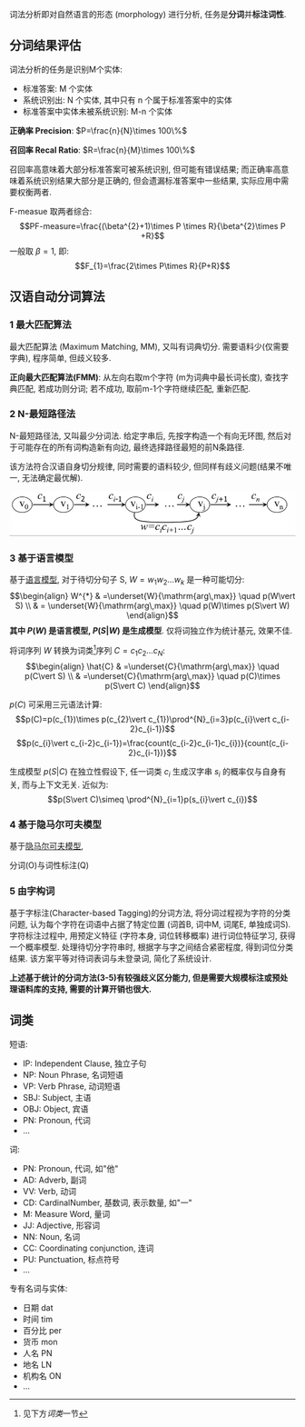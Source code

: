 词法分析即对自然语言的形态 (morphology) 进行分析, 任务是**分词**并**标注词性**.

## 分词结果评估

词法分析的任务是识别M个实体:
- 标准答案: M 个实体
- 系统识别出: N 个实体, 其中只有 n 个属于标准答案中的实体
- 标准答案中实体未被系统识别: M-n 个实体

**正确率 Precision**:  $P=\frac{n}{N}\times 100\%$

**召回率 Recal Ratio**:  $R=\frac{n}{M}\times 100\%$

召回率高意味着大部分标准答案可被系统识别, 但可能有错误结果; 而正确率高意味着系统识别结果大部分是正确的, 但会遗漏标准答案中一些结果, 实际应用中需要权衡两者.

F-measue 取两者综合: $$PF-measure=\frac{(\beta^{2}+1)\times P \times R}{\beta^{2}\times P +R}$$ 一般取 $\beta=1$, 即: $$F_{1}=\frac{2\times P\times R}{P+R}$$

## 汉语自动分词算法

### 1 最大匹配算法

最大匹配算法 (Maximum Matching, MM), 又叫有词典切分. 需要语料少(仅需要字典), 程序简单, 但歧义较多.

**正向最大匹配算法(FMM)**: 从左向右取m个字符 (m为词典中最长词长度), 查找字典匹配, 若成功则分词; 若不成功, 取前m-1个字符继续匹配, 重新匹配.


### 2 N-最短路径法

N-最短路径法, 又叫最少分词法. 给定字串后, 先按字构造一个有向无环图, 然后对于可能存在的所有词构造新有向边, 最终选择路径最短的前N条路径. 

该方法符合汉语自身切分规律, 同时需要的语料较少, 但同样有歧义问题(结果不唯一, 无法确定最优解).

![|450](../../attach/Pasted%20image%2020231226164444.png)

### 3 基于语言模型

基于[语言模型](语言模型.md), 对于待切分句子 S, $W=w_{1}w_{2}\dots w_{k}$ 是一种可能切分: $$\begin{align}
W^{*} & =\underset{W}{\mathrm{arg\,max}} \quad p(W\vert S) \\
 & = \underset{W}{\mathrm{arg\,max}} \quad p(W)\times p(S\vert W) 
\end{align}$$ **其中 $P(W)$ 是语言模型, $P(S\vert W)$ 是生成模型**. 仅将词独立作为统计基元, 效果不佳.

将词序列 $W$ 转换为词类[^1]序列 $C=c_{1}c_{2}\dots c_{N}$: $$\begin{align}
\hat{C} & =\underset{C}{\mathrm{arg\,max}} \quad p(C\vert S) \\
 & =\underset{C}{\mathrm{arg\,max}} \quad p(C)\times p(S\vert C)
\end{align}$$ 

$p(C)$ 可采用三元语法计算: $$p(C)=p(c_{1})\times p(c_{2}\vert c_{1})\prod^{N}_{i=3}p(c_{i}\vert c_{i-2}c_{i-1})$$ $$p(c_{i}\vert c_{i-2}c_{i-1})=\frac{count(c_{i-2}c_{i-1}c_{i})}{count(c_{i-2}c_{i-1})}$$

生成模型 $p(S\vert C)$ 在独立性假设下, 任一词类 $c_{i}$ 生成汉字串 $s_{i}$ 的概率仅与自身有关, 而与上下文无关. 近似为: $$p(S\vert C)\simeq \prod^{N}_{i=1}p(s_{i}\vert c_{i})$$ 

### 4 基于隐马尔可夫模型

基于[隐马尔可夫模型](隐马尔可夫模型.md), 

分词(O)与词性标注(Q)

### 5 由字构词

基于字标注(Character-based Tagging)的分词方法, 将分词过程视为字符的分类问题, 认为每个字符在词语中占据了特定位置 (词首B, 词中M, 词尾E, 单独成词S). 字符标注过程中, 用预定义特征 (字符本身, 词位转移概率) 进行词位特征学习, 获得一个概率模型. 处理待切分字符串时, 根据字与字之间结合紧密程度, 得到词位分类结果. 该方案平等对待词表词与未登录词, 简化了系统设计.

**上述基于统计的分词方法(3-5)有较强歧义区分能力, 但是需要大规模标注或预处理语料库的支持, 需要的计算开销也很大.**

## 词类

短语:
- IP: Independent Clause, 独立子句
- NP: Noun Phrase, 名词短语
- VP: Verb Phrase, 动词短语
- SBJ: Subject, 主语
- OBJ: Object, 宾语
- PN: Pronoun, 代词
- ...

词:
- PN: Pronoun, 代词, 如"他"
- AD: Adverb, 副词
- VV: Verb, 动词
- CD: CardinalNumber, 基数词, 表示数量, 如"一"
- M: Measure Word, 量词
- JJ: Adjective, 形容词
- NN: Noun, 名词
- CC: Coordinating conjunction, 连词
- PU: Punctuation, 标点符号
- ...

专有名词与实体:
- 日期 dat
- 时间 tim
- 百分比 per 
- 货币 mon 
- 人名 PN 
- 地名 LN
- 机构名 ON
- ...

[^1]: 见下方*词类*一节